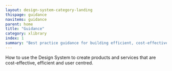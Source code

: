 ```yaml
---
layout: design-system-category-landing
thispage: guidance
navitems: guidance
parent: home
title: "Guidance"
category: xlibrary
index: 1
summary: "Best practice guidance for building efficient, cost-effective products and services using user-centred design methods and the Digital Scotland Design System"
---
```


How to use the Design System to create products and services that are cost-effective, efficient and user centred.
